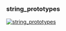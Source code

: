 ### string_prototypes


[![string_prototypes](https://nodei.co/npm/string_prototypes.png?downloads=true&downloadRank=true&stars=true)](https://npmjs.org/string_prototypes)
